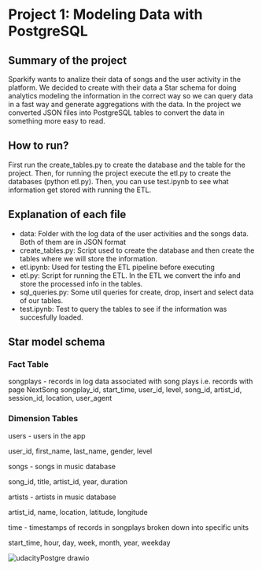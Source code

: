 # Project 1: Modeling Data with PostgreSQL
## Summary of the project
Sparkify wants to analize their data of songs and the user activity in the platform. We decided to create with their data a Star schema for doing analytics modeling the information in the correct way so we can query data in a fast way and generate aggregations with the data. In the project we converted JSON files into PostgreSQL tables to convert the data in something more easy to read.
## How to run?
First run the create_tables.py to create the database and the table for the project. Then, for running the project execute the etl.py to create the databases (python etl.py). Then, you can use test.ipynb to see what information get stored with running the ETL.
## Explanation of each file
- data: Folder with the log data of the user activities and the songs data. Both of them are in JSON format
- create_tables.py: Script used to create the database and then create the tables where we will store the information.
- etl.ipynb: Used for testing the ETL pipeline before executing
- etl.py: Script for running the ETL. In the ETL we convert the info and store the processed info in the tables.
- sql_queries.py: Some util queries for create, drop, insert and select data of our tables.
- test.ipynb: Test to query the tables to see if the information was succesfully loaded.
## Star model schema
### Fact Table
songplays - records in log data associated with song plays i.e. records with page NextSong
songplay_id, start_time, user_id, level, song_id, artist_id, session_id, location, user_agent
### Dimension Tables
users - users in the app

user_id, first_name, last_name, gender, level

songs - songs in music database

song_id, title, artist_id, year, duration

artists - artists in music database

artist_id, name, location, latitude, longitude

time - timestamps of records in songplays broken down into specific units

start_time, hour, day, week, month, year, weekday

![udacityPostgre drawio](https://user-images.githubusercontent.com/54164818/136455768-fbed7934-43c6-4aa7-bcea-2e9373ed738e.png)

